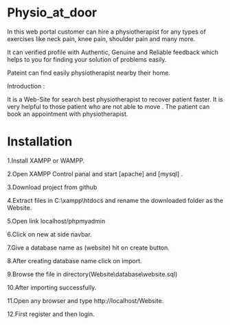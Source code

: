 # Physio_at_door
In this web portal customer can hire a physiotherapist for any types of exercises like neck pain, knee pain, shoulder pain and many more.

It can verified profile with Authentic, Genuine and Reliable feedback which helps to you for finding your solution of problems easily. 

Pateint can find easily physiotherapist nearby their home. 

Introduction :

It is a Web-Site for search best physiotherapist to recover patient faster. It is very helpful to those patient who are not able to move . The patient can book an appointment with  physiotherapist.

# Installation

1.Install XAMPP or WAMPP.

2.Open XAMPP Control panal and start [apache] and [mysql] .

3.Download project from github

4.Extract files in C:\xampp\htdocs and rename the downloaded folder as the Website.

5.Open link localhost/phpmyadmin

6.Click on new at side navbar.

7.Give a database name as (website) hit on create button.

8.After creating database name click on import.

9.Browse the file in directory(Website\database\website.sql)

10.After importing successfully.

11.Open any browser and type http://localhost/Website.

12.First register and then login.
